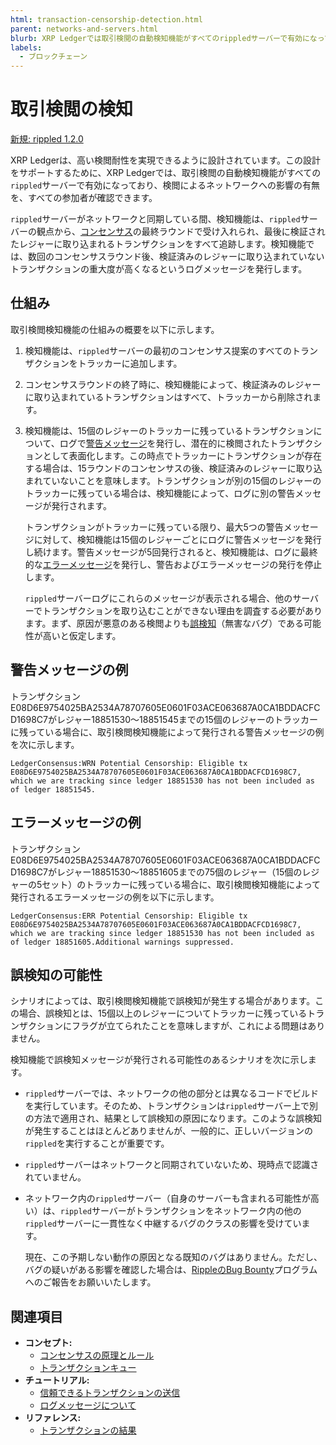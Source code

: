 ```yaml
---
html: transaction-censorship-detection.html
parent: networks-and-servers.html
blurb: XRP Ledgerでは取引検閲の自動検知機能がすべてのrippledサーバーで有効になっています。
labels:
  - ブロックチェーン
---
```

# 取引検閲の検知

[新規: rippled 1.2.0](https://github.com/XRPLF/rippled/releases/tag/1.2.0 "BADGE_BLUE")

XRP Ledgerは、高い検閲耐性を実現できるように設計されています。この設計をサポートするために、XRP Ledgerでは、取引検閲の自動検知機能がすべての`rippled`サーバーで有効になっており、検閲によるネットワークへの影響の有無を、すべての参加者が確認できます。

`rippled`サーバーがネットワークと同期している間、検知機能は、`rippled`サーバーの観点から、[コンセンサス](../consensus-protocol/index.md)の最終ラウンドで受け入れられ、最後に検証されたレジャーに取り込まれるトランザクションをすべて追跡します。検知機能では、数回のコンセンサスラウンド後、検証済みのレジャーに取り込まれていないトランザクションの重大度が高くなるというログメッセージを発行します。



## 仕組み

取引検閲検知機能の仕組みの概要を以下に示します。

1. 検知機能は、`rippled`サーバーの最初のコンセンサス提案のすべてのトランザクションをトラッカーに追加します。

2. コンセンサスラウンドの終了時に、検知機能によって、検証済みのレジャーに取り込まれているトランザクションはすべて、トラッカーから削除されます。

3. 検知機能は、15個のレジャーのトラッカーに残っているトランザクションについて、ログで[警告メッセージ](#警告メッセージの例)を発行し、潜在的に検閲されたトランザクションとして表面化します。この時点でトラッカーにトランザクションが存在する場合は、15ラウンドのコンセンサスの後、検証済みのレジャーに取り込まれていないことを意味します。トランザクションが別の15個のレジャーのトラッカーに残っている場合は、検知機能によって、ログに別の警告メッセージが発行されます。

   トランザクションがトラッカーに残っている限り、最大5つの警告メッセージに対して、検知機能は15個のレジャーごとにログに警告メッセージを発行し続けます。警告メッセージが5回発行されると、検知機能は、ログに最終的な[エラーメッセージ](#エラーメッセージの例)を発行し、警告およびエラーメッセージの発行を停止します。

   `rippled`サーバーログにこれらのメッセージが表示される場合、他のサーバーでトランザクションを取り込むことができない理由を調査する必要があります。まず、原因が悪意のある検閲よりも[誤検知](#誤検知の可能性)（無害なバグ）である可能性が高いと仮定します。



## 警告メッセージの例

トランザクションE08D6E9754025BA2534A78707605E0601F03ACE063687A0CA1BDDACFCD1698C7がレジャー18851530～18851545までの15個のレジャーのトラッカーに残っている場合に、取引検閲検知機能によって発行される警告メッセージの例を次に示します。

```text
LedgerConsensus:WRN Potential Censorship: Eligible tx E08D6E9754025BA2534A78707605E0601F03ACE063687A0CA1BDDACFCD1698C7, which we are tracking since ledger 18851530 has not been included as of ledger 18851545.
```


## エラーメッセージの例

トランザクションE08D6E9754025BA2534A78707605E0601F03ACE063687A0CA1BDDACFCD1698C7がレジャー18851530～18851605までの75個のレジャー（15個のレジャーの5セット）のトラッカーに残っている場合に、取引検閲検知機能によって発行されるエラーメッセージの例を以下に示します。

```text
LedgerConsensus:ERR Potential Censorship: Eligible tx E08D6E9754025BA2534A78707605E0601F03ACE063687A0CA1BDDACFCD1698C7, which we are tracking since ledger 18851530 has not been included as of ledger 18851605.Additional warnings suppressed.
```


## 誤検知の可能性

シナリオによっては、取引検閲検知機能で誤検知が発生する場合があります。この場合、誤検知とは、15個以上のレジャーについてトラッカーに残っているトランザクションにフラグが立てられたことを意味しますが、これによる問題はありません。

検知機能で誤検知メッセージが発行される可能性のあるシナリオを次に示します。

- `rippled`サーバーでは、ネットワークの他の部分とは異なるコードでビルドを実行しています。そのため、トランザクションは`rippled`サーバー上で別の方法で適用され、結果として誤検知の原因になります。このような誤検知が発生することはほとんどありませんが、一般的に、正しいバージョンの`rippled`を実行することが重要です。

- `rippled`サーバーはネットワークと同期されていないため、現時点で認識されていません。

- ネットワーク内の`rippled`サーバー（自身のサーバーも含まれる可能性が高い）は、`rippled`サーバーがトランザクションをネットワーク内の他の`rippled`サーバーに一貫性なく中継するバグのクラスの影響を受けています。

  現在、この予期しない動作の原因となる既知のバグはありません。ただし、バグの疑いがある影響を確認した場合は、[RippleのBug Bounty](https://ripple.com/bug-bounty/)プログラムへのご報告をお願いいたします。


## 関連項目

- **コンセプト:**
  - [コンセンサスの原理とルール](../consensus-protocol/consensus-principles-and-rules.md)
  - [トランザクションキュー](../transactions/transaction-queue.md)
- **チュートリアル:**
  - [信頼できるトランザクションの送信](../transactions/reliable-transaction-submission.md)
  - [ログメッセージについて](../../infrastructure/troubleshooting/understanding-log-messages.md)
- **リファレンス:**
  - [トランザクションの結果](../../references/protocol/transactions/transaction-results/transaction-results.md)
